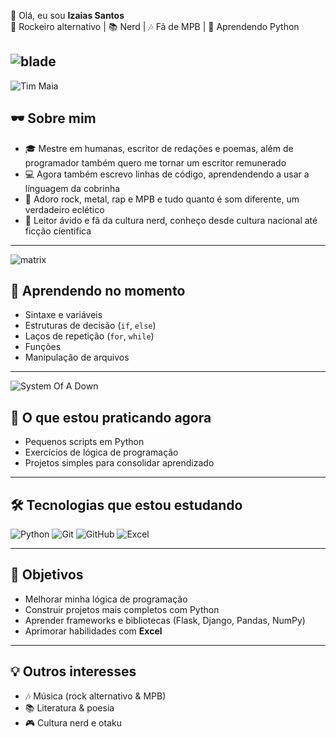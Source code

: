  👋 Olá, eu sou **Izaias Santos**  
🎸 Rockeiro alternativo | 📚 Nerd | 🎶 Fã de MPB | 🐍 Aprendendo Python  

![blade](https://media1.giphy.com/media/v1.Y2lkPTc5MGI3NjExaHY3NHYwbmFrdm44d2JlMnNzMmRnd2t1amQ4aGd1NXhjcDN2NmJ2diZlcD12MV9pbnRlcm5hbF9naWZfYnlfaWQmY3Q9Zw/s0Ils0TIVZ5Fm/giphy.gif)
---
![Tim Maia](https://media0.giphy.com/media/v1.Y2lkPTc5MGI3NjExMW9qOXl4cnR4bHl5Mmo1b2ZoMnIwNWI5cTd4MWIycnAxenZxaHZ1cSZlcD12MV9pbnRlcm5hbF9naWZfYnlfaWQmY3Q9Zw/QZYDRRtRN9vvq/giphy.gif)
## 🕶️ Sobre mim
- 🎓 Mestre em humanas, escritor de redações e poemas, além de programador também quero me tornar um escritor remunerado
- 💻 Agora também escrevo linhas de código, aprendendendo a usar a línguagem da cobrinha
- 🤘 Adoro rock, metal, rap e MPB e tudo quanto é som diferente, um verdadeiro eclético
- 📖 Leitor ávido e fã da cultura nerd, conheço desde cultura nacional até ficção cíentifica

---
![matrix](https://media4.giphy.com/media/v1.Y2lkPTc5MGI3NjExZGpnaGh3Y3Y0eTN0d3R3eWQ4anUzMXU3ZGRzbWw5bWU3cWd1MWQ0OSZlcD12MV9pbnRlcm5hbF9naWZfYnlfaWQmY3Q9Zw/sULKEgDMX8LcI/giphy.gif)
## 🐍 Aprendendo no momento
- Sintaxe e variáveis  
- Estruturas de decisão (`if`, `else`)  
- Laços de repetição (`for`, `while`)  
- Funções  
- Manipulação de arquivos  

---
![System Of A Down](https://media3.giphy.com/media/v1.Y2lkPTc5MGI3NjExbTQyYzZ0eHdhNXB0cXJnaDgxaXNlMmhvaXpyOGY1NnZuZXN2Y2lqMiZlcD12MV9pbnRlcm5hbF9naWZfYnlfaWQmY3Q9Zw/ev1KF0JQPCNXO/giphy.gif)
## 🚀 O que estou praticando agora
- Pequenos scripts em Python  
- Exercícios de lógica de programação  
- Projetos simples para consolidar aprendizado  

---

## 🛠️ Tecnologias que estou estudando
![Python](https://img.shields.io/badge/Python-3776AB?style=for-the-badge&logo=python&logoColor=white)
![Git](https://img.shields.io/badge/Git-F05032?style=for-the-badge&logo=git&logoColor=white)
![GitHub](https://img.shields.io/badge/GitHub-181717?style=for-the-badge&logo=github&logoColor=white)
![Excel](https://img.shields.io/badge/Excel-217346?style=for-the-badge&logo=microsoft-excel&logoColor=white)

---

## 🎯 Objetivos
- Melhorar minha lógica de programação  
- Construir projetos mais completos com Python  
- Aprender frameworks e bibliotecas (Flask, Django, Pandas, NumPy)  
- Aprimorar habilidades com **Excel**  

---

## 💡 Outros interesses
- 🎶 Música (rock alternativo & MPB)  
- 📚 Literatura & poesia  
- 🎮 Cultura nerd e otaku


